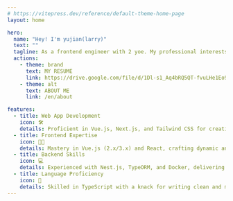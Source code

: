 ```yaml
---
# https://vitepress.dev/reference/default-theme-home-page
layout: home

hero:
  name: "Hey! I'm yujian(larry)"
  text: ""
  tagline: As a frontend engineer with 2 yoe. My professional interests lie primarily in web development, particularly focusing on Vue2/3, React, and Nest.js technologies. Additionally, I am actively engaged in learning Rust.
  actions:
    - theme: brand
      text: MY RESUME
      link: https://drive.google.com/file/d/1Dl-s1_Aq4bRQ5QT-fvuLHe1Eo9KXiiPW/view?usp=sharing
    - theme: alt
      text: ABOUT ME
      link: /en/about

features:
  - title: Web App Development
    icon: 🛠️
    details: Proficient in Vue.js, Next.js, and Tailwind CSS for creating engaging web applications.
  - title: Frontend Expertise
    icon: 🧑‍💻
    details: Mastery in Vue.js (2.x/3.x) and React, crafting dynamic and intuitive user interfaces.
  - title: Backend Skills
    icon: 💻
    details: Experienced with Nest.js, TypeORM, and Docker, delivering scalable server-side solutions.
  - title: Language Proficiency
    icon: 🌟
    details: Skilled in TypeScript with a knack for writing clean and maintainable code; Experienced in Three.js for immersive 3D graphics.
---
```


